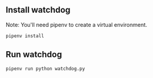 ## Install watchdog

Note: You'll need pipenv to create a virtual environment.

`pipenv install`

## Run watchdog

`pipenv run python watchdog.py`
